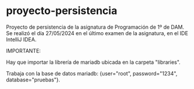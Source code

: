 # proyecto-persistencia
Proyecto de persistencia de la asignatura de Programación de 1º de DAM.
Se realizó el día 27/05/2024 en el último examen de la asignatura, en el IDE IntelliJ IDEA.

IMPORTANTE:

Hay que importar la librería de mariadb ubicada en la carpeta "libraries".

Trabaja con la base de datos mariadb: {user="root", password="1234", database="pruebas"}.